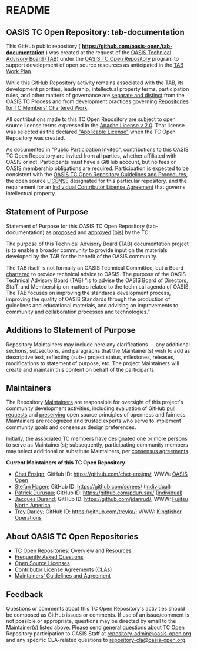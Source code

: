<div>
<h1>README</h1>

<div>
<h2><a id="readme-general">OASIS TC Open Repository: tab-documentation</a></h2>

<p>This GitHub public repository ( <b><a href="https://github.com/oasis-open/tab-documentation">https://github.com/oasis-open/tab-documentation</a></b> ) was created at the request of the <a href="https://www.oasis-open.org/committees/tab/">OASIS Technical Advisory Board (TAB)</a> under the <a href="https://www.oasis-open.org/resources/open-repositories/">OASIS TC Open Repository</a> program to support development of open source resources as anticipated in the <a href="https://www.oasis-open.org/committees/tab/#TAB-Work-Plan">TAB Work Plan</a>.</p>

<p>While this GitHub Repository activity remains associated with the TAB, its development priorities, leadership, intellectual property terms, participation rules, and other matters of governance are <a href="https://github.com/oasis-open/tab-documentation/blob/master/CONTRIBUTING.md#governance-distinct-from-oasis-tc-process">separate and distinct</a> from the OASIS TC Process and from development practices governing <a href="https://www.oasis-open.org/resources/tcadmin/github-repositories-for-oasis-tc-members-chartered-work">Repositories for TC Members' Chartered Work</a>.</p>

<p>All contributions made to this TC Open Repository are subject to open source license terms expressed in the <a href="https://www.oasis-open.org/sites/www.oasis-open.org/files/Apache-LICENSE-2.0.txt">Apache License v 2.0</a>.  That license was selected as the declared <a href="https://www.oasis-open.org/resources/open-repositories/licenses">"Applicable License"</a> when the TC Open Repository was created.</p>

<p>As documented in <a href="https://github.com/oasis-open/tab-documentation/blob/master/CONTRIBUTING.md#public-participation-invited">"Public Participation Invited</a>", contributions to this OASIS TC Open Repository are invited from all parties, whether affiliated with OASIS or not.  Participants must have a GitHub account, but no fees or OASIS membership obligations are required.  Participation is expected to be consistent with the <a href="https://www.oasis-open.org/policies-guidelines/open-repositories">OASIS TC Open Repository Guidelines and Procedures</a>, the open source <a href="https://github.com/oasis-open/tab-documentation/blob/master/LICENSE">LICENSE</a> designated for this particular repository, and the requirement for an <a href="https://www.oasis-open.org/resources/open-repositories/cla/individual-cla">Individual Contributor License Agreement</a> that governs intellectual property.</p>

</div>

<div>
<h2><a id="purposeStatement">Statement of Purpose</a></h2>

<p>Statement of Purpose for this OASIS TC Open Repository (tab-documentation) as <a href="https://wiki.oasis-open.org/tab/20180321">proposed</a> and <a href="https://lists.oasis-open.org/archives/tab-askthetab/201804/msg00003.html">approved</a> [<a href="https://issues.oasis-open.org/browse/TCADMIN-2868">bis</a>] by the TC:</p>

<p>The purpose of this Technical Advisory Board (TAB) documentation project is to enable a broader community to provide input on the materials developed by the TAB for the benefit of the OASIS community.</p>

<p>The TAB itself is not formally an OASIS Technical Committee, but a Board <a href="https://www.oasis-open.org/committees/tab/charter.php">chartered</a> to provide technical advice to OASIS.  The purpose of the OASIS Technical Advisory Board (TAB) "is to advise the OASIS Board of Directors, Staff, and Membership on matters related to the technical agenda of OASIS. The TAB focuses on improving the standards development process, improving the quality of OASIS Standards through the production of guidelines and educational materials, and advising on improvements to community and collaboration processes and technologies."</p>

</div>

<div><h2><a id="purposeClarifications">Additions to Statement of Purpose</a></h2>

<p>Repository Maintainers may include here any clarifications &mdash; any additional sections, subsections, and paragraphs that the Maintainer(s) wish to add as descriptive text, reflecting (sub-) project status, milestones, releases, modifications to statement of purpose, etc.  The project Maintainers will create and maintain this content on behalf of the participants.</p>
</div>

<div>
<h2><a id="maintainers">Maintainers</a></h2>

<p>The Repository <a href="https://www.oasis-open.org/resources/open-repositories/maintainers-guide">Maintainers</a> are responsible for oversight of this project's community development activities, including evaluation of GitHub <a href="https://github.com/oasis-open/tab-documentation/blob/master/CONTRIBUTING.md#fork-and-pull-collaboration-model">pull requests</a> and <a href="https://www.oasis-open.org/policies-guidelines/open-repositories#repositoryManagement">preserving</a> open source principles of openness and fairness. Maintainers are recognized and trusted experts who serve to implement community goals and consensus design preferences.</p>

<p>Initially, the associated TC members have designated one or more persons to serve as Maintainer(s); subsequently, participating community members may select additional or substitute Maintainers, per <a href="https://www.oasis-open.org/resources/open-repositories/maintainers-guide#additionalMaintainers">consensus agreements</a>.</p>

<p><b><a id="currentMaintainers">Current Maintainers of this TC Open Repository</a></b></p>

<ul>

<li><a href="mailto:chet.ensign@oasis-open.org">Chet Ensign</a>; GitHub ID: <a href="https://github.com/chet-ensign/">https://github.com/chet-ensign/</a>; WWW: <a href="https://www.oasis-open.org/">OASIS Open</a></li>

<li><a href="mailto:stefan@hagen.link">Stefan Hagen</a>; GitHub ID: <a href="https://github.com/sdrees/">https://github.com/sdrees/</a> (<a href="https://hagen.link/">Individual</a>)</li>

<li><a href="mailto:patrick@durusau.net">Patrick Durusau</a>; GitHub ID: <a href="https://github.com/pdurusau/">https://github.com/pdurusau/</a> (<a href="http://tm.durusau.net/">Individual</a>)</li>

<li><a href="mailto:jdurand@us.fujitsu.com">Jacques Durand</a>; GitHub ID: <a href="https://github.com/jdanrud/">https://github.com/jdanrud/</a>; WWW: <a href="http://www.fujitsu.com/us/">Fujitsu North America</a></li>

<li><a href="mailto:trey@kingfisherops.com">Trey Darley</a>; GitHub ID: <a href="https://github.com/treyka/">https://github.com/treyka/</a>; WWW: <a href="https://kingfisherops.com/">Kingfisher Operations</a></li>

<!-- 
<li><a href="mailto:malhotrasahib@gmail.com">Ashok Malhotra</a>; GitHub ID: <a href="https://github.com/xxxx/">https://github.com/xxxx/</a> (Individual)</li>

<li><a href="mailto:gback@mitre.org">Paul Knight</a>; GitHub ID: <a href="https://github.com/paul-knight/">https://github.com/paul-knight/</a>; WWW: <a href="https://www.oasis-open.org/">OASIS Open</a></li>
-->
</ul>


</div>

<div><h2><a id="aboutOpenRepos">About OASIS TC Open Repositories</a></h2>

<p><ul>
<li><a href="https://www.oasis-open.org/resources/open-repositories/">TC Open Repositories: Overview and Resources</a></li>
<li><a href="https://www.oasis-open.org/resources/open-repositories/faq">Frequently Asked Questions</a></li>
<li><a href="https://www.oasis-open.org/resources/open-repositories/licenses">Open Source Licenses</a></li>
<li><a href="https://www.oasis-open.org/resources/open-repositories/cla">Contributor License Agreements (CLAs)</a></li>
<li><a href="https://www.oasis-open.org/resources/open-repositories/maintainers-guide">Maintainers' Guidelines and Agreement</a></li>
</ul></p>

</div>

<div><h2><a id="feedback">Feedback</a></h2>

<p>Questions or comments about this TC Open Repository's activities should be composed as GitHub issues or comments. If use of an issue/comment is not possible or appropriate, questions may be directed by email to the Maintainer(s) <a href="#currentMaintainers">listed above</a>.  Please send general questions about TC Open Repository participation to OASIS Staff at <a href="mailto:repository-admin@oasis-open.org">repository-admin@oasis-open.org</a> and any specific CLA-related questions to <a href="mailto:repository-cla@oasis-open.org">repository-cla@oasis-open.org</a>.</p>

</div></div>
